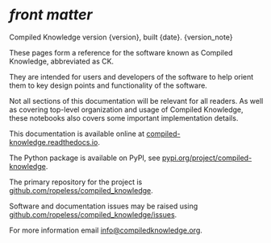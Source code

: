# _front matter_

Compiled Knowledge version {version}, built {date}.
{version_note}

These pages form a reference for the software known as Compiled Knowledge, abbreviated as CK.

They are intended for users and developers of the software to help orient them
to key design points and functionality of the software.

Not all sections of this documentation will be relevant for all readers. As well as covering top-level
organization and usage of Compiled Knowledge, these notebooks also covers some important implementation details.

This documentation is available online at
[compiled-knowledge.readthedocs.io](https://compiled-knowledge.readthedocs.io/).

The Python package is available on PyPI, see
[pypi.org/project/compiled-knowledge](https://pypi.org/project/compiled-knowledge/).

The primary repository for the project is
[github.com/ropeless/compiled_knowledge](https://github.com/ropeless/compiled_knowledge).

Software and documentation issues may be raised using
[github.com/ropeless/compiled_knowledge/issues](https://github.com/ropeless/compiled_knowledge/issues).

For more information email
[info@compiledknowledge.org](mailto:info@compiledknowledge.org).
